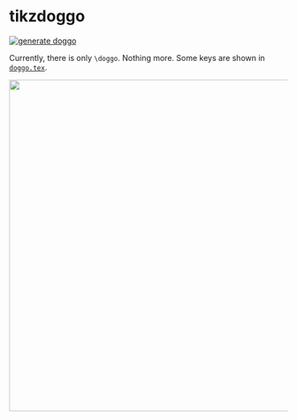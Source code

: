 # tikzdoggo

[![generate doggo](https://github.com/EagleoutIce/tikzdoggo/actions/workflows/compile.yaml/badge.svg)](https://github.com/EagleoutIce/tikzdoggo/actions/workflows/compile.yaml)

Currently, there is only `\doggo`. Nothing more. Some keys are shown in [`doggo.tex`](doggo.tex).

[<img src="https://github.com/EagleoutIce/tikzdoggo/blob/gh-pages/preview-1.png?raw=true" width="600"/>](https://media.githubusercontent.com/media/EagleoutIce/tikzdoggo/gh-pages/doggo.pdf)
